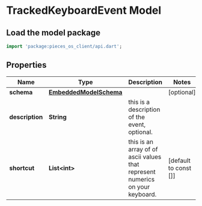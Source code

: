 # TrackedKeyboardEvent Model

## Load the model package
```dart
import 'package:pieces_os_client/api.dart';
```

## Properties
Name | Type | Description | Notes
------------ | ------------- | ------------- | -------------
**schema** | [**EmbeddedModelSchema**](EmbeddedModelSchema) |  | [optional] 
**description** | **String** | this is a description of the event, optional. | 
**shortcut** | **List\<int\>** | this is an array of of ascii values that represent numerics on your keyboard. | [default to const []]




